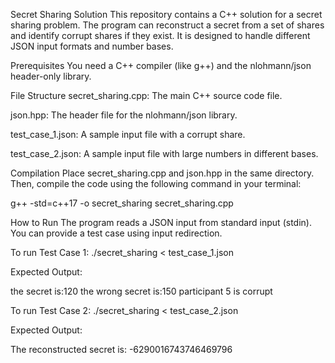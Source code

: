 Secret Sharing Solution
This repository contains a C++ solution for a secret sharing problem. The program can reconstruct a secret from a set of shares and identify corrupt shares if they exist. It is designed to handle different JSON input formats and number bases.

Prerequisites
You need a C++ compiler (like g++) and the nlohmann/json header-only library.

File Structure
secret_sharing.cpp: The main C++ source code file.

json.hpp: The header file for the nlohmann/json library.

test_case_1.json: A sample input file with a corrupt share.

test_case_2.json: A sample input file with large numbers in different bases.

Compilation
Place secret_sharing.cpp and json.hpp in the same directory. Then, compile the code using the following command in your terminal:

g++ -std=c++17 -o secret_sharing secret_sharing.cpp

How to Run
The program reads a JSON input from standard input (stdin). You can provide a test case using input redirection.

To run Test Case 1:
./secret_sharing < test_case_1.json

Expected Output:

the secret is:120
the wrong secret is:150
participant 5 is corrupt

To run Test Case 2:
./secret_sharing < test_case_2.json

Expected Output:

The reconstructed secret is: -6290016743746469796
